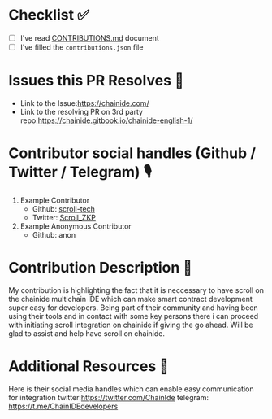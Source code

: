 # Checklist ✅
- [ ] I've read [CONTRIBUTIONS.md](https://github.com/scroll-tech/contribute-to-scroll/blob/main/CONTRIBUTIONS.md) document
- [ ] I've filled the `contributions.json` file

# Issues this PR Resolves 🚀
- Link to the Issue:https://chainide.com/
- Link to the resolving PR on 3rd party repo:https://chainide.gitbook.io/chainide-english-1/

# Contributor social handles (Github / Twitter / Telegram) 🎙️
1. Example Contributor
   - Github: [scroll-tech](https://github.com/padom2020)
   - Twitter: [Scroll_ZKP](https://twitter.com/techydom)
2. Example Anonymous Contributor
   - Github: anon

# Contribution Description 📝
My contribution is highlighting the fact that it is neccessary to have scroll on the chainide multichain IDE which can make smart contract development super easy for developers.
Being part of their community and having been using their tools and in contact with some key persons there i can proceed with initiating scroll integration on chainide if giving the go ahead. Will be glad to assist and help have scroll on chainide.

# Additional Resources 🔗
Here is their social media handles which can enable easy communication for integration
twitter:https://twitter.com/ChainIde
telegram: https://t.me/ChainIDEdevelopers
